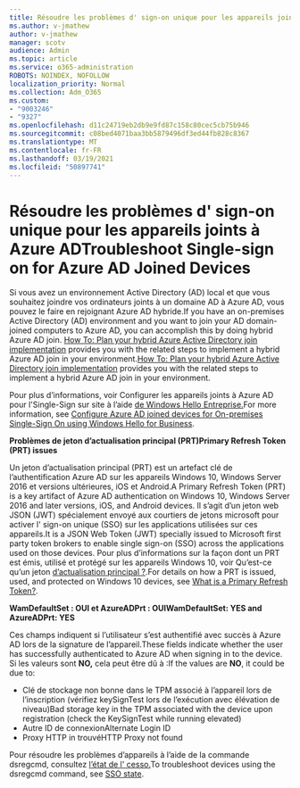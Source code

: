 ```yaml
---
title: Résoudre les problèmes d' sign-on unique pour les appareils joints à Azure AD
ms.author: v-jmathew
author: v-jmathew
manager: scotv
audience: Admin
ms.topic: article
ms.service: o365-administration
ROBOTS: NOINDEX, NOFOLLOW
localization_priority: Normal
ms.collection: Adm_O365
ms.custom:
- "9003246"
- "9327"
ms.openlocfilehash: d11c24719eb2db9e9fd87c158c80cec5cb75b946
ms.sourcegitcommit: c08bed4071baa3bb5879496df3ed44fb828c8367
ms.translationtype: MT
ms.contentlocale: fr-FR
ms.lasthandoff: 03/19/2021
ms.locfileid: "50897741"
---
```

# <a name="troubleshoot-single-sign-on-for-azure-ad-joined-devices"></a><span data-ttu-id="5158a-102">Résoudre les problèmes d' sign-on unique pour les appareils joints à Azure AD</span><span class="sxs-lookup"><span data-stu-id="5158a-102">Troubleshoot Single-sign on for Azure AD Joined Devices</span></span>

<span data-ttu-id="5158a-103">Si vous avez un environnement Active Directory (AD) local et que vous souhaitez joindre vos ordinateurs joints à un domaine AD à Azure AD, vous pouvez le faire en rejoignant Azure AD hybride.</span><span class="sxs-lookup"><span data-stu-id="5158a-103">If you have an on-premises Active Directory (AD) environment and you want to join your AD domain-joined computers to Azure AD, you can accomplish this by doing hybrid Azure AD join.</span></span> <span data-ttu-id="5158a-104">[How To: Plan your hybrid Azure Active Directory join implementation](https://docs.microsoft.com/azure/active-directory/devices/hybrid-azuread-join-plan) provides you with the related steps to implement a hybrid Azure AD join in your environment.</span><span class="sxs-lookup"><span data-stu-id="5158a-104">[How To: Plan your hybrid Azure Active Directory join implementation](https://docs.microsoft.com/azure/active-directory/devices/hybrid-azuread-join-plan) provides you with the related steps to implement a hybrid Azure AD join in your environment.</span></span>

<span data-ttu-id="5158a-105">Pour plus d’informations, voir Configurer les appareils joints à Azure AD pour l'Single-Sign sur site à l’aide [de Windows Hello Entreprise.](https://docs.microsoft.com/windows/security/identity-protection/hello-for-business/hello-hybrid-aadj-sso-base)</span><span class="sxs-lookup"><span data-stu-id="5158a-105">For more information, see [Configure Azure AD joined devices for On-premises Single-Sign On using Windows Hello for Business](https://docs.microsoft.com/windows/security/identity-protection/hello-for-business/hello-hybrid-aadj-sso-base).</span></span>

<span data-ttu-id="5158a-106">**Problèmes de jeton d’actualisation principal (PRT)**</span><span class="sxs-lookup"><span data-stu-id="5158a-106">**Primary Refresh Token (PRT) issues**</span></span>

<span data-ttu-id="5158a-107">Un jeton d’actualisation principal (PRT) est un artefact clé de l’authentification Azure AD sur les appareils Windows 10, Windows Server 2016 et versions ultérieures, iOS et Android.</span><span class="sxs-lookup"><span data-stu-id="5158a-107">A Primary Refresh Token (PRT) is a key artifact of Azure AD authentication on Windows 10, Windows Server 2016 and later versions, iOS, and Android devices.</span></span> <span data-ttu-id="5158a-108">Il s’agit d’un jeton web JSON (JWT) spécialement envoyé aux courtiers de jetons microsoft pour activer l' sign-on unique (SSO) sur les applications utilisées sur ces appareils.</span><span class="sxs-lookup"><span data-stu-id="5158a-108">It is a JSON Web Token (JWT) specially issued to Microsoft first party token brokers to enable single sign-on (SSO) across the applications used on those devices.</span></span> <span data-ttu-id="5158a-109">Pour plus d’informations sur la façon dont un PRT est émis, utilisé et protégé sur les appareils Windows 10, voir Qu’est-ce qu’un jeton [d’actualisation principal ?](https://docs.microsoft.com/azure/active-directory/devices/concept-primary-refresh-token).</span><span class="sxs-lookup"><span data-stu-id="5158a-109">For details on how a PRT is issued, used, and protected on Windows 10 devices, see [What is a Primary Refresh Token?](https://docs.microsoft.com/azure/active-directory/devices/concept-primary-refresh-token).</span></span>

<span data-ttu-id="5158a-110">**WamDefaultSet : OUI et AzureADPrt : OUI**</span><span class="sxs-lookup"><span data-stu-id="5158a-110">**WamDefaultSet: YES and AzureADPrt: YES**</span></span>

<span data-ttu-id="5158a-111">Ces champs indiquent si l’utilisateur s’est authentifié avec succès à Azure AD lors de la signature de l’appareil.</span><span class="sxs-lookup"><span data-stu-id="5158a-111">These fields indicate whether the user has successfully authenticated to Azure AD when signing in to the device.</span></span> <span data-ttu-id="5158a-112">Si les valeurs sont **NO,** cela peut être dû à :</span><span class="sxs-lookup"><span data-stu-id="5158a-112">If the values are **NO**, it could be due to:</span></span>

- <span data-ttu-id="5158a-113">Clé de stockage non bonne dans le TPM associé à l’appareil lors de l’inscription (vérifiez keySignTest lors de l’exécution avec élévation de niveau)</span><span class="sxs-lookup"><span data-stu-id="5158a-113">Bad storage key in the TPM associated with the device upon registration (check the KeySignTest while running elevated)</span></span>
- <span data-ttu-id="5158a-114">Autre ID de connexion</span><span class="sxs-lookup"><span data-stu-id="5158a-114">Alternate Login ID</span></span>
- <span data-ttu-id="5158a-115">Proxy HTTP in trouvé</span><span class="sxs-lookup"><span data-stu-id="5158a-115">HTTP Proxy not found</span></span>

<span data-ttu-id="5158a-116">Pour résoudre les problèmes d’appareils à l’aide de la commande dsregcmd, consultez [l’état de l' cesso.](https://docs.microsoft.com/azure/active-directory/devices/troubleshoot-device-dsregcmd#sso-state)</span><span class="sxs-lookup"><span data-stu-id="5158a-116">To troubleshoot devices using the dsregcmd command, see [SSO state](https://docs.microsoft.com/azure/active-directory/devices/troubleshoot-device-dsregcmd#sso-state).</span></span>
